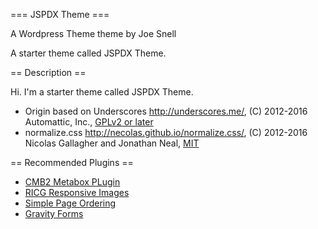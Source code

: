 === JSPDX Theme ===

A Wordpress Theme theme by Joe Snell

A starter theme called JSPDX Theme.

== Description ==

Hi. I'm a starter theme called JSPDX Theme.

* Origin based on Underscores http://underscores.me/, (C) 2012-2016 Automattic, Inc., [GPLv2 or later](https://www.gnu.org/licenses/gpl-2.0.html)
* normalize.css http://necolas.github.io/normalize.css/, (C) 2012-2016 Nicolas Gallagher and Jonathan Neal, [MIT](http://opensource.org/licenses/MIT)

== Recommended Plugins ==

* <a href="https://wordpress.org/plugins/cmb2/">CMB2 Metabox PLugin</a>
* <a href="https://wordpress.org/plugins/ricg-responsive-images/">RICG Responsive Images</a>
* <a href="https://wordpress.org/plugins/simple-page-ordering/">Simple Page Ordering</a>
* <a href="http://www.gravityforms.com/">Gravity Forms</a>